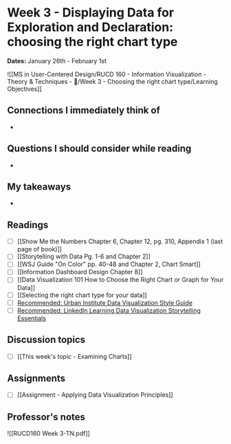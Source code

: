 # Week 3 - Displaying Data for Exploration and Declaration: choosing the right chart type
**Dates:** January 26th - February 1st

![[MS in User-Centered Design/RUCD 160 - Information Visualization - Theory & Techniques  - 💾/Week 3 - Choosing the right chart type/Learning Objectives]]

## Connections I immediately think of
- 

## Questions I should consider while reading
- 

## My takeaways
- 


## Readings
- [ ] [[Show Me the Numbers Chapter 6, Chapter 12, pg. 310, Appendix 1 (last page of book)]]
- [ ] [[Storytelling with Data Pg. 1-6 and Chapter 2]]
- [ ] [[WSJ Guide "On Color" pp. 40-48 and Chapter 2, Chart Smart]]
- [ ] [[Information Dashboard Design Chapter 8]]
- [ ] [[Data Visualization 101 How to Choose the Right Chart or Graph for Your Data]]
- [ ] [[Selecting the right chart type for your data]]
- [ ] [Recommended: Urban Institute Data Visualization Style Guide](urbaninstitute.github.io/graphics-styleguide/)
- [ ] [Recommended: LinkedIn Learning Data Visualization Storytelling Essentials](https://www.linkedin.com/learning/data-visualization-storytelling)

## Discussion topics
- [ ] [[This week's topic - Examining Charts]]

## Assignments
- [ ] [[Assignment - Applying Data Visualization Principles]]

## Professor's notes

![[RUCD160 Week 3-TN.pdf]]